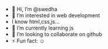 - 👋 Hi, I’m @swedha
- 👀 I’m interested in web development
- I know html,css,js...
- 🌱 I’m currently learning js
- 💞️ I’m looking to collaborate on github
- ⚡ Fun fact: ☺️

<!---
swedha108/swedha108 is a ✨ special ✨ repository because its `README.md` (this file) appears on your GitHub profile.
You can click the Preview link to take a look at your changes.
--->
